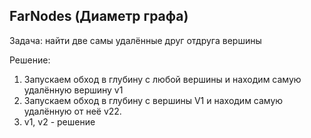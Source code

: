 ## FarNodes (Диаметр графа)
Задача: найти две самы удалённые друг отдруга вершины

Решение: 

1. Запускаем обход в глубину с любой вершины и находим самую удалённую вершину v1
1. Запускаем обход в глубину с вершины V1 и находим самую удалённую от неё v22.
1. v1, v2 - решение
